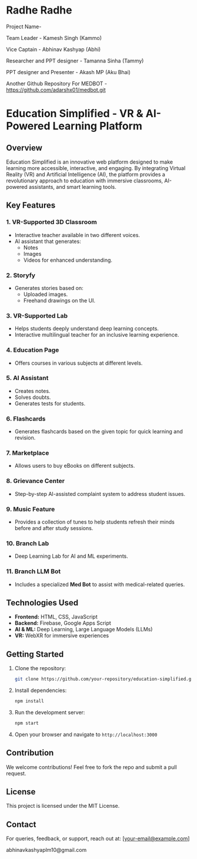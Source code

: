 # Radhe Radhe
Project Name- 

Team Leader - Kamesh Singh (Kammo)

Vice Captain - Abhinav Kashyap (Abhi)

Researcher and PPT designer - Tamanna Sinha (Tammy)

PPT designer and Presenter - Akash MP (Aku Bhai)

Another Github Repository For MEDBOT - https://github.com/adarshx01/medbot.git
# Education Simplified - VR & AI-Powered Learning Platform

## Overview

Education Simplified is an innovative web platform designed to make learning more accessible, interactive, and engaging. By integrating Virtual Reality (VR) and Artificial Intelligence (AI), the platform provides a revolutionary approach to education with immersive classrooms, AI-powered assistants, and smart learning tools.

## Key Features

### **1. VR-Supported 3D Classroom**

- Interactive teacher available in two different voices.
- AI assistant that generates:
  - Notes
  - Images
  - Videos for enhanced understanding.

### **2. Storyfy**

- Generates stories based on:
  - Uploaded images.
  - Freehand drawings on the UI.

### **3. VR-Supported Lab**

- Helps students deeply understand deep learning concepts.
- Interactive multilingual teacher for an inclusive learning experience.

### **4. Education Page**

- Offers courses in various subjects at different levels.

### **5. AI Assistant**

- Creates notes.
- Solves doubts.
- Generates tests for students.

### **6. Flashcards**

- Generates flashcards based on the given topic for quick learning and revision.

### **7. Marketplace**

- Allows users to buy eBooks on different subjects.

### **8. Grievance Center**

- Step-by-step AI-assisted complaint system to address student issues.

### **9. Music Feature**

- Provides a collection of tunes to help students refresh their minds before and after study sessions.

### **10. Branch Lab**

- Deep Learning Lab for AI and ML experiments.

### **11. Branch LLM Bot**

- Includes a specialized **Med Bot** to assist with medical-related queries.

## Technologies Used

- **Frontend:** HTML, CSS, JavaScript
- **Backend:** Firebase, Google Apps Script
- **AI & ML:** Deep Learning, Large Language Models (LLMs)
- **VR:** WebXR for immersive experiences

## Getting Started

1. Clone the repository:
   ```sh
   git clone https://github.com/your-repository/education-simplified.git
   ```
2. Install dependencies:
   ```sh
   npm install
   ```
3. Run the development server:
   ```sh
   npm start
   ```
4. Open your browser and navigate to `http://localhost:3000`

## Contribution

We welcome contributions! Feel free to fork the repo and submit a pull request.

## License

This project is licensed under the MIT License.

## Contact

For queries, feedback, or support, reach out at: [[your-email@example.com](abhinavkashyapm10@example.com)]

abhinavkashyaplm10\@gmail.com


